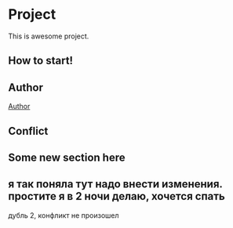 # Project
This is awesome project.
## How to start!
## Author
[Author](author.md)
## Conflict
## Some new section here
## я так поняла тут надо внести изменения. простите я в 2 ночи делаю, хочется спать
дубль 2, конфликт не произошел

